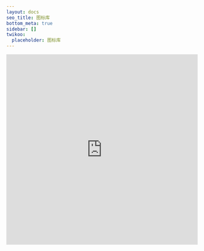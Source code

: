 ```yaml
---
layout: docs
seo_title: 图标库
bottom_meta: true
sidebar: []
twikoo:
  placeholder: 图标库
---
```

<div id="layoutHelper-page-plugins"></div>
  <div id="post-body" itemprop="articleBody">
    <iframe src="https://fontawesome.com/search" height="500" frameborder="no" border="0" width="100%"> </iframe>
  </div>
